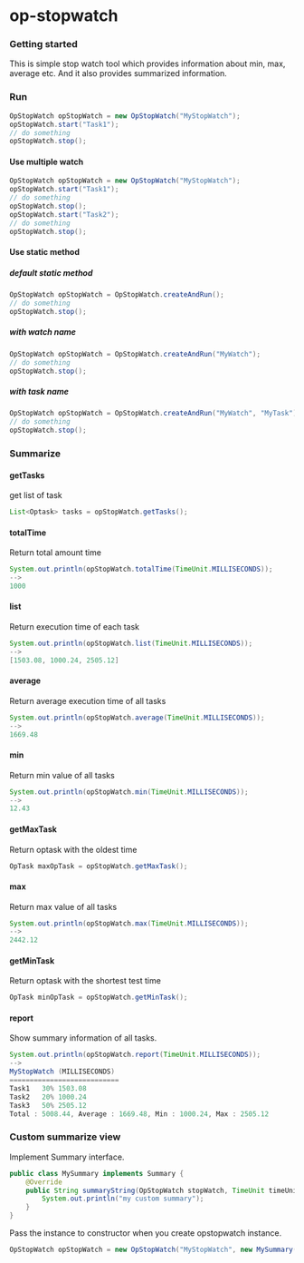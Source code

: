 # op-stopwatch

### Getting started
This is simple stop watch tool which provides information about min, max, average etc.
And it also provides summarized information.

### Run
```java
OpStopWatch opStopWatch = new OpStopWatch("MyStopWatch");
opStopWatch.start("Task1");
// do something
opStopWatch.stop();
```

#### Use multiple watch
```java
OpStopWatch opStopWatch = new OpStopWatch("MyStopWatch");
opStopWatch.start("Task1");
// do something
opStopWatch.stop();
opStopWatch.start("Task2");
// do something
opStopWatch.stop();
```

#### Use static method
##### default static method
```java
OpStopWatch opStopWatch = OpStopWatch.createAndRun();
// do something
opStopWatch.stop();
```
##### with watch name
```java
OpStopWatch opStopWatch = OpStopWatch.createAndRun("MyWatch");
// do something
opStopWatch.stop();
```

##### with task name
```java
OpStopWatch opStopWatch = OpStopWatch.createAndRun("MyWatch", "MyTask");
// do something
opStopWatch.stop();
```

### Summarize
#### getTasks
get list of task
```java
List<Optask> tasks = opStopWatch.getTasks();
```

#### totalTime
Return total amount time
```java
System.out.println(opStopWatch.totalTime(TimeUnit.MILLISECONDS));
-->
1000

```

#### list
Return execution time of each task 
```java
System.out.println(opStopWatch.list(TimeUnit.MILLISECONDS));
-->
[1503.08, 1000.24, 2505.12]

```

#### average
Return average execution time of all tasks
```java
System.out.println(opStopWatch.average(TimeUnit.MILLISECONDS));
-->
1669.48
```

#### min
Return min value of all tasks
```java
System.out.println(opStopWatch.min(TimeUnit.MILLISECONDS));
-->
12.43
```

#### getMaxTask
Return optask with the oldest time
```java
OpTask maxOpTask = opStopWatch.getMaxTask();
```

#### max
Return max value of all tasks
```java
System.out.println(opStopWatch.max(TimeUnit.MILLISECONDS));
-->
2442.12
```

#### getMinTask
Return optask with the shortest test time
```java
OpTask minOpTask = opStopWatch.getMinTask();
```

#### report
Show summary information of all tasks.
```java
System.out.println(opStopWatch.report(TimeUnit.MILLISECONDS));
-->
MyStopWatch (MILLISECONDS)
===========================
Task1	30%	1503.08
Task2	20%	1000.24
Task3	50%	2505.12
Total : 5008.44, Average : 1669.48, Min : 1000.24, Max : 2505.12
```

### Custom summarize view
Implement Summary interface.
```java
public class MySummary implements Summary {
    @Override
    public String summaryString(OpStopWatch stopWatch, TimeUnit timeUnit) {
        System.out.println("my custom summary");
    }
}
```

Pass the instance to constructor when you create opstopwatch instance.
```java
OpStopWatch opStopWatch = new OpStopWatch("MyStopWatch", new MySummary());

```